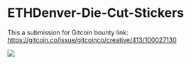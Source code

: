 # ETHDenver-Die-Cut-Stickers
This a submission for Gitcoin bounty
link: https://gitcoin.co/issue/gitcoinco/creative/413/100027130

![](https://raw.githubusercontent.com/L-KH/ETHDenver-Die-Cut-Stickers/main/Mockup/ETHDenver_Stickers_Mockup.png)
